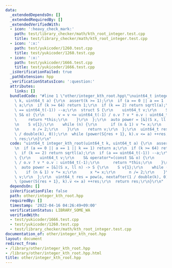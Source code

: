```yaml
---
data:
  _extendedDependsOn: []
  _extendedRequiredBy: []
  _extendedVerifiedWith:
  - icon: ':heavy_check_mark:'
    path: test/library_checker/math/kth_root_integer.test.cpp
    title: test/library_checker/math/kth_root_integer.test.cpp
  - icon: ':x:'
    path: test/yukicoder/1260.test.cpp
    title: test/yukicoder/1260.test.cpp
  - icon: ':x:'
    path: test/yukicoder/1666.test.cpp
    title: test/yukicoder/1666.test.cpp
  _isVerificationFailed: true
  _pathExtension: hpp
  _verificationStatusIcon: ':question:'
  attributes:
    links: []
  bundledCode: "#line 1 \"other/integer_kth_root.hpp\"\nuint64_t integer_kth_root(uint64_t\
    \ k, uint64_t a) {\r\n  assert(k >= 1);\r\n  if (a == 0 || a == 1 || k == 1) return\
    \ a;\r\n  if (k >= 64) return 1;\r\n  if (k == 2) return sqrtl(a);\r\n  if (a\
    \ == uint64_t(-1)) --a;\r\n  struct S {\r\n    uint64_t v;\r\n    S& operator*=(const\
    \ S& o) {\r\n      v = v <= uint64_t(-1) / o.v ? v * o.v : uint64_t(-1);\r\n \
    \     return *this;\r\n    }\r\n  };\r\n  auto power = [&](S x, ll n) -> S {\r\
    \n    S v{1};\r\n    while (n) {\r\n      if (n & 1) v *= x;\r\n      x *= x;\r\
    \n      n /= 2;\r\n    }\r\n    return v;\r\n  };\r\n  uint64_t res = pow(a, nextafter(1\
    \ / double(k), 0));\r\n  while (power(S{res + 1}, k).v <= a) ++res;\r\n  return\
    \ res;\r\n}\r\n"
  code: "uint64_t integer_kth_root(uint64_t k, uint64_t a) {\r\n  assert(k >= 1);\r\
    \n  if (a == 0 || a == 1 || k == 1) return a;\r\n  if (k >= 64) return 1;\r\n\
    \  if (k == 2) return sqrtl(a);\r\n  if (a == uint64_t(-1)) --a;\r\n  struct S\
    \ {\r\n    uint64_t v;\r\n    S& operator*=(const S& o) {\r\n      v = v <= uint64_t(-1)\
    \ / o.v ? v * o.v : uint64_t(-1);\r\n      return *this;\r\n    }\r\n  };\r\n\
    \  auto power = [&](S x, ll n) -> S {\r\n    S v{1};\r\n    while (n) {\r\n  \
    \    if (n & 1) v *= x;\r\n      x *= x;\r\n      n /= 2;\r\n    }\r\n    return\
    \ v;\r\n  };\r\n  uint64_t res = pow(a, nextafter(1 / double(k), 0));\r\n  while\
    \ (power(S{res + 1}, k).v <= a) ++res;\r\n  return res;\r\n}\r\n"
  dependsOn: []
  isVerificationFile: false
  path: other/integer_kth_root.hpp
  requiredBy: []
  timestamp: '2022-04-16 04:26:49+09:00'
  verificationStatus: LIBRARY_SOME_WA
  verifiedWith:
  - test/yukicoder/1666.test.cpp
  - test/yukicoder/1260.test.cpp
  - test/library_checker/math/kth_root_integer.test.cpp
documentation_of: other/integer_kth_root.hpp
layout: document
redirect_from:
- /library/other/integer_kth_root.hpp
- /library/other/integer_kth_root.hpp.html
title: other/integer_kth_root.hpp
---
```


